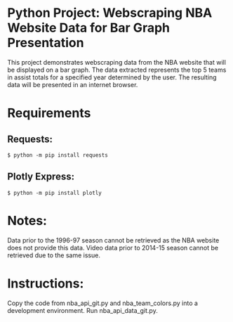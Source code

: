 # Python Project: Webscraping NBA Website Data for Bar Graph Presentation
This project demonstrates webscraping data from the NBA website that will be displayed on a bar graph.
The data extracted represents the top 5 teams in assist totals for a specified year determined by the user.
The resulting data will be presented in an internet browser.

# Requirements
## Requests:
```
$ python -m pip install requests
```

## Plotly Express:
```
$ python -m pip install plotly
```

# Notes:
Data prior to the 1996-97 season cannot be retrieved as the NBA website does not provide this data.
Video data prior to 2014-15 season cannot be retrieved due to the same issue.

# Instructions:
Copy the code from nba_api_git.py and nba_team_colors.py into a development environment.
Run nba_api_data_git.py.